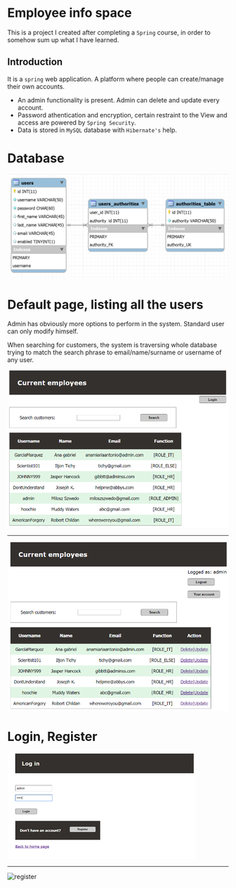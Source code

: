 # Employee info space
This is a project I created after completing a `Spring` course, in order to somehow sum up what I have learned.

## Introduction
It is a `spring` web application. A platform where people can create/manage their own accounts.
 
 - An admin functionality is present. Admin can delete and update every account.
 - Password athentication and encryption, certain restraint to the View and access are powered by `Spring Security`.
 - Data is stored in `MySQL` database with `Hibernate's` help.

# Database
  ![Database schema](screenshots/db_schema.bmp)

# Default page, listing all the users
Admin has obviously more options to perform in the system.
Standard user can only modify himself.

When searching for customers, the system is traversing whole database trying to match the search phrase to email/name/surname or username of any user.


  ![nobody is logged](screenshots/usersNoLogin.bmp)
  
___

  ![admin logged](screenshots/usersAdmin.bmp)



# Login, Register

  ![log in](screenshots/login.bmp)

___

  ![register](screenshots/register.jpg)
